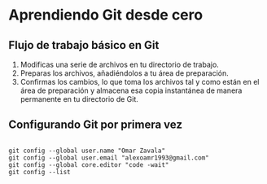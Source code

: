 # Aprendiendo Git desde cero

## Flujo de trabajo básico en Git

1. Modificas una serie de archivos en tu directorio de trabajo.
2. Preparas los archivos, añadiéndolos a tu área de preparación.
3. Confirmas los cambios, lo que toma los archivos tal y como están en el área de preparación y almacena esa copia instantánea de manera permanente en tu directorio de Git.

## Configurando Git por primera vez

```plain-text

git config --global user.name "Omar Zavala"
git config --global user.email "alexoamr1993@gmail.com"
git config --global core.editor "code -wait"
git config --list

```